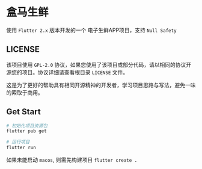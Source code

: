 # 盒马生鲜

使用 `Flutter 2.x` 版本开发的一个 电子生鲜APP项目，支持 `Null Safety`

## LICENSE

该项目使用 `GPL-2.0` 协议，如果您使用了该项目或部分代码，请以相同的协议开源您的项目。协议详细请查看根目录 `LICENSE` 文件。

这是为了更好的帮助具有相同开源精神的开发者，学习项目思路与写法，避免一味的索取于商用。

## Get Start

```sh
# 初始化项目资源包
flutter pub get

# 运行项目
flutter run
```

如果未能启动 `macos`, 则需先构建项目 `flutter create .`

